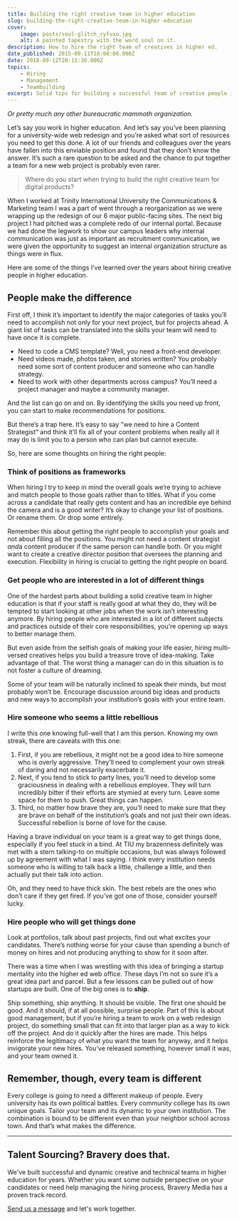 ```yaml
---
title: Building the right creative team in higher education
slug: building-the-right-creative-team-in-higher-education
cover:
    image: posts/soul-glitch_ryfvxo.jpg
    alt: A painted tapestry with the word soul on it.
description: How to hire the right team of creatives in higher ed.
date_published: 2015-09-11T18:08:00.000Z
date: 2018-09-12T20:11:30.000Z
topics:
    - Hiring
    - Management
    - Teambuilding
excerpt: Solid tips for building a successful team of creative people in higher ed, or pretty much any other bureaucratic mammoth organization.
---
```


*Or pretty much any other bureaucratic mammoth organization.*

Let’s say you work in higher education. And let’s say you’ve been planning for a university-wide web redesign and you’re asked what sort of resources you need to get this done. A lot of our friends and colleagues over the years have fallen into this enviable position and found that they don’t know the answer. It’s such a rare question to be asked and the chance to put together a team for a new web project is probably even rarer.


> Where do you start when trying to build the right creative team for digital products?

When I worked at Trinity International University the Communications & Marketing team I was a part of went through a reorganization as we were wrapping up the redesign of our 6 major public-facing sites. The next big project I had pitched was a complete redo of our internal portal. Because we had done the legwork to show our campus leaders why internal communication was just as important as recruitment communication, we were given the opportunity to suggest an internal organization structure as things were in flux.

Here are some of the things I’ve learned over the years about hiring creative people in higher education.

## People make the difference

First off, I think it’s important to identify the major categories of tasks you’ll need to accomplish not only for your next project, but for projects ahead. A giant list of tasks can be translated into the skills your team will need to have once it is complete.

- Need to code a CMS template? Well, you need a front-end developer.
- Need videos made, photos taken, and stories written? You probably need some sort of content producer and someone who can handle strategy.
- Need to work with other departments across campus? You’ll need a project manager and maybe a community manager.

And the list can go on and on. By identifying the skills you need up front, you can start to make recommendations for positions.

But there’s a trap here. It’s easy to say “we need to hire a Content Strategist” and think it’ll fix all of your content problems when really all it may do is limit you to a person who can plan but cannot execute.

So, here are some thoughts on hiring the right people:

### Think of positions as frameworks

When hiring I try to keep in mind the overall goals we’re trying to achieve and match people to those goals rather than to titles. What if you come across a candidate that really gets content and has an incredible eye behind the camera and is a good writer? It’s okay to change your list of positions. Or rename them. Or drop some entirely.

Remember this about getting the right people to accomplish your goals and not about filling all the positions. You might not need a content strategist *and*a content producer if the same person can handle both. Or you might want to create a creative director position that oversees the planning and execution. Flexibility in hiring is crucial to getting the right people on board.

### Get people who are interested in a lot of different things

One of the hardest parts about building a solid creative team in higher education is that if your staff is really good at what they do, they will be tempted to start looking at other jobs when the work isn’t interesting anymore. By hiring people who are interested in a lot of different subjects and practices outside of their core responsibilities, you’re opening up ways to better manage them.

But even aside from the selfish goals of making your life easier, hiring multi-versed creatives helps you build a treasure trove of idea-making. Take advantage of that. The worst thing a manager can do in this situation is to not foster a culture of dreaming.

Some of your team will be naturally inclined to speak their minds, but most probably won’t be. Encourage discussion around big ideas and products and new ways to accomplish your institution’s goals with your entire team.

### Hire someone who seems a little rebellious

I write this one knowing full-well that I am this person. Knowing my own streak, there are caveats with this one:

1. First, if you are rebellious, it might not be a good idea to hire someone who is overly aggressive. They’ll need to complement your own streak of daring and not necessarily exacerbate it.
2. Next, if you tend to stick to party lines, you’ll need to develop some graciousness in dealing with a rebellious employee. They will turn incredibly bitter if their efforts are stymied at every turn. Leave some space for them to push. Great things can happen.
3. Third, no matter how brave they are, you’ll need to make sure that they are brave on behalf of the institution’s goals and not just their own ideas. Successful rebellion is borne of love for the cause.

Having a brave individual on your team is a great way to get things done, especially if you feel stuck in a bind. At TIU my brazenness definitely was met with a stern talking-to on multiple occasions, but was always followed up by agreement with what I was saying. I think every institution needs someone who is willing to talk back a little, challenge a little, and then actually put their talk into action.

Oh, and they need to have thick skin. The best rebels are the ones who don’t care if they get fired. If you’ve got one of those, consider yourself lucky.

### Hire people who will get things done

Look at portfolios, talk about past projects, find out what excites your candidates. There’s nothing worse for your cause than spending a bunch of money on hires and not producing anything to show for it soon after.

There was a time when I was wrestling with this idea of bringing a startup mentality into the higher ed web office. These days I’m not so sure it’s a great idea part and parcel. But a few lessons can be pulled out of how startups are built. One of the big ones is to ****ship****.

Ship something, ship anything. It should be visible. The first one should be good. And it should, if at all possible, surprise people. Part of this is about good management, but if you’re hiring a team to work on a web redesign project, do something small that can fit into that larger plan as a way to kick off the project. And do it quickly after the hires are made. This helps reinforce the legitimacy of what you want the team for anyway, and it helps invigorate your new hires. You’ve released something, however small it was, and your team owned it.

## Remember, though, every team is different

Every college is going to need a different makeup of people. Every university has its own political battles. Every community college has its own unique goals. Tailor your team and its dynamic to your own institution. The combination is bound to be different even than your neighbor school across town. And that’s what makes the difference.

---

## Talent Sourcing? Bravery does that.

We've built successful and dynamic creative and technical teams in higher education for years. Whether you want some outside perspective on your candidates or need help managing the hiring process, Bravery Media has a proven track record.

[Send us a message](/contact/?utm_source=insight) and let's work together.